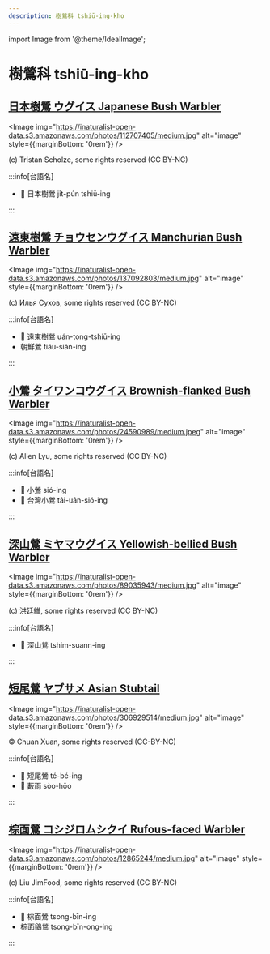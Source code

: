 ```yaml
---
description: 樹鶯科 tshiū-ing-kho
---
```


import Image from '@theme/IdealImage';

# 樹鶯科 tshiū-ing-kho

## [日本樹鶯 ウグイス Japanese Bush Warbler](https://ebird.org/species/jabwar)

<Image img="https://inaturalist-open-data.s3.amazonaws.com/photos/112707405/medium.jpg" alt="image" style={{marginBottom: '0rem'}} />

<p className="image-caption">
(c) Tristan Scholze, some rights reserved (CC BY-NC)
</p>

:::info[台語名]

- 🎯 日本樹鶯 ji̍t-pún tshiū-ing

:::

## [遠東樹鶯 チョウセンウグイス Manchurian Bush Warbler](https://ebird.org/species/manbuw1)

<Image img="https://inaturalist-open-data.s3.amazonaws.com/photos/137092803/medium.jpg" alt="image" style={{marginBottom: '0rem'}} />

<p className="image-caption">
(c) Илья Сухов, some rights reserved (CC BY-NC)
</p>

:::info[台語名]

- 🎯 遠東樹鶯 uán-tong-tshiū-ing
- 朝鮮鶯 tiâu-sián-ing

:::

## [小鶯 タイワンコウグイス Brownish-flanked Bush Warbler](https://ebird.org/species/bfbwar1)

<Image img="https://inaturalist-open-data.s3.amazonaws.com/photos/24590989/medium.jpeg" alt="image" style={{marginBottom: '0rem'}} />

<p className="image-caption">
(c) Allen Lyu, some rights reserved (CC BY-NC)
</p>

:::info[台語名]

- 🎯 小鶯 sió-ing
- 🎯 台灣小鶯 tâi-uân-sió-ing

:::

## [深山鶯 ミヤマウグイス Yellowish-bellied Bush Warbler](https://ebird.org/species/ybbwar1)

<Image img="https://inaturalist-open-data.s3.amazonaws.com/photos/89035943/medium.jpg" alt="image" style={{marginBottom: '0rem'}} />

<p className="image-caption">
(c) 洪廷維, some rights reserved (CC BY-NC)
</p>

:::info[台語名]

- 🎯 深山鶯 tshim-suann-ing

:::

## [短尾鶯 ヤブサメ Asian Stubtail](https://ebird.org/species/asistu1)

<Image img="https://inaturalist-open-data.s3.amazonaws.com/photos/306929514/medium.jpg" alt="image" style={{marginBottom: '0rem'}} />

<p className="image-caption">
© Chuan Xuan, some rights reserved (CC-BY-NC)
</p>

:::info[台語名]

- 🎯 短尾鶯 té-bé-ing
- 🎯 藪雨 sòo-hōo

:::

## [棕面鶯 コシジロムシクイ Rufous-faced Warbler](https://ebird.org/species/rufwar1)

<Image img="https://inaturalist-open-data.s3.amazonaws.com/photos/12865244/medium.jpg" alt="image" style={{marginBottom: '0rem'}} />

<p className="image-caption">
(c) Liu JimFood, some rights reserved (CC BY-NC)
</p>

:::info[台語名]

- 🎯 棕面鶯 tsong-bīn-ing
- 棕面鶲鶯 tsong-bīn-ong-ing

:::
